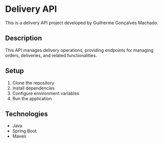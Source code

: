 # Delivery API

This is a delivery API project developed by Guilherme Gonçalves Machado.

## Description

This API manages delivery operations, providing endpoints for managing orders, deliveries, and related functionalities.

## Setup

1. Clone the repository
2. Install dependencies
3. Configure environment variables
4. Run the application

## Technologies

- Java
- Spring Boot
- Maven